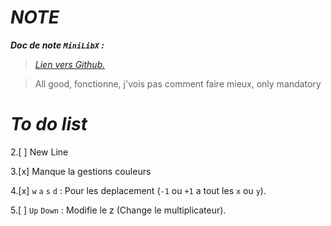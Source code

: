 # *NOTE*

*__Doc de note `MiniLibX` :__*
>[*Lien vers Github.*](https://harm-smits.github.io/42docs/libs/minilibx/loops.html)


> All good, fonctionne, j'vois pas comment faire mieux, only mandatory
# *To do list*

2.[ ] New Line

3.[x] Manque la gestions couleurs

4.[x] `w` `a` `s` `d` : Pour les deplacement (`-1` ou `+1` a tout les `x` ou `y`).

5.[ ] `Up` `Down` : Modifie le z (Change le multiplicateur).


